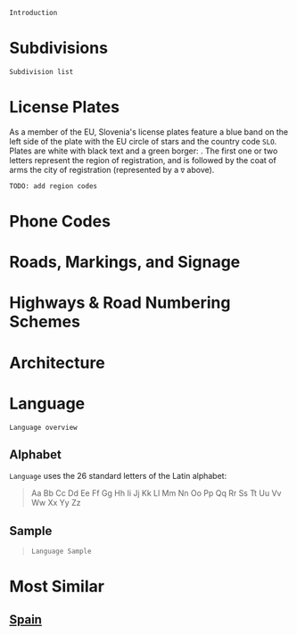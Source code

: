 `Introduction`

# Subdivisions

`Subdivision list`

<CountryMap code="SVN" scale="12000" />

# License Plates

As a member of the EU, Slovenia's license plates feature a blue band on the left side of the plate with the EU circle of stars and the country code `SLO`. Plates are white with black text and a green borger: <LicensePlate style="eu" code="SLO" format="AB∇123-CD" borderColor="lightgreen"/>. The first one or two letters represent the region of registration, and is followed by the coat of arms the city of registration (represented by a `∇` above).

`TODO: add region codes`

# Phone Codes

# Roads, Markings, and Signage

# Highways & Road Numbering Schemes

# Architecture

# Language

`Language overview`

## Alphabet

`Language` uses the 26 standard letters of the Latin alphabet:

> Aa Bb Cc Dd Ee Ff Gg Hh Ii Jj Kk Ll Mm Nn Oo Pp Qq Rr Ss Tt Uu Vv Ww Xx Yy Zz

## Sample

> `Language Sample`

# Most Similar

## [Spain](/countries/ESP)
